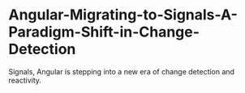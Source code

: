 # Angular-Migrating-to-Signals-A-Paradigm-Shift-in-Change-Detection
Signals, Angular is stepping into a new era of change detection and reactivity.
